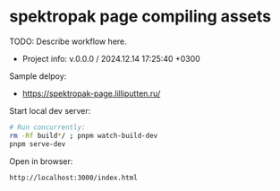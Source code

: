 <!--
@since 2024.12.14, 16:00
@changed 2024.12.14, 20:04
-->

# spektropak page compiling assets

TODO: Describe workflow here.

- Project info: v.0.0.0 / 2024.12.14 17:25:40 +0300

Sample delpoy:

- https://spektropak-page.lilliputten.ru/

Start local dev server:

```bash
# Run concurrently:
rm -Rf build*/ ; pnpm watch-build-dev
pnpm serve-dev
```

Open in browser:

```
http://localhost:3000/index.html
```
